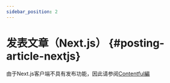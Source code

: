```yaml
---
sidebar_position: 2
---
```


# 发表文章（Next.js） {#posting-article-nextjs}

由于Next.js客户端不具有发布功能，因此请参阅[Contentful編](/docs/admin/contentful/post-article)
